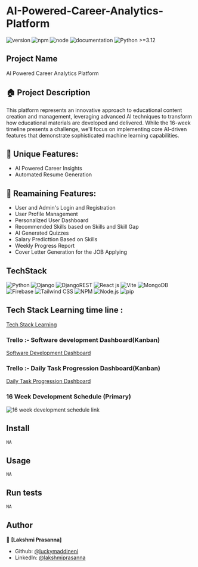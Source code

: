 # AI-Powered-Career-Analytics-Platform

![version](https://img.shields.io/badge/version-1.0.0-blue.svg)
![npm](https://img.shields.io/badge/npm->=10.8.0-blue.svg)
![node](https://img.shields.io/badge/node->=20.18.1-blue.svg)
![documentation](https://img.shields.io/badge/documentation-yes-green.svg)
![Python >=3.12](https://img.shields.io/badge/python->=3.11-blue.svg)



## Project Name

AI Powered Career Analytics Platform

## 🏠 Project Description

This platform represents an innovative approach to educational content creation and management, leveraging advanced AI techniques to transform how educational materials are developed and delivered. While the 16-week timeline presents a challenge, we'll focus on implementing core AI-driven features that demonstrate sophisticated machine learning capabilities.


## 💫 Unique Features:
- AI Powered Career Insights
- Automated Resume Generation

## 💫 Reamaining Features:
- User and Admin's Login and Registration 
- User Profile Management
- Personalized User Dashboard
- Recommended Skills based on Skills and Skill Gap
- AI Generated Quizzes
- Salary Predicttion Based on Skills
- Weekly Progress Report
- Cover Letter Generation for the JOB Applying


## TechStack
![Python](https://img.shields.io/badge/Python-3776AB?style=for-the-badge&logo=python&logoColor=white)
![Django](https://img.shields.io/badge/django-%23092E20.svg?style=for-the-badge&logo=django&logoColor=white) 
![DjangoREST](https://img.shields.io/badge/DJANGO-REST-ff1709?style=for-the-badge&logo=django&logoColor=white&color=ff1709&labelColor=gray)
![React js](https://img.shields.io/badge/React-20232A?style=for-the-badge&logo=react&logoColor=61DAFB)
![Vite](https://img.shields.io/badge/Vite-646CFF?style=for-the-badge&logo=vite&logoColor=white)
![MongoDB](https://img.shields.io/badge/MongoDB-47A248?style=for-the-badge&logo=mongodb&logoColor=white)
![Firebase](https://img.shields.io/badge/Firebase-FFCA28?style=for-the-badge&logo=firebase&logoColor=white)
![Tailwind CSS](https://img.shields.io/badge/Tailwind_CSS-38B2AC?style=for-the-badge&logo=tailwind-css&logoColor=white)
![NPM](https://img.shields.io/badge/NPM-CB3837?style=for-the-badge&logo=npm&logoColor=white)
![Node.js](https://img.shields.io/badge/Node.js-339933?style=for-the-badge&logo=node.js&logoColor=white)
![pip](https://img.shields.io/badge/pip-3776AB?style=for-the-badge&logo=pypi&logoColor=white)


## Tech Stack Learning time line : 
[Tech Stack Learning](https://github.com/users/luckymaddineni/projects/1)

### Trello :- Software development Dashboard(Kanban)
[Software Development Dashboard](https://trello.com/invite/b/678d1787452600a8b819f27a/ATTI9df9bdd16702e62d5e8e3f46990a173e13111F53/ai-powered-career-analytics-platform)

### Trello :- Daily Task Progression Dashboard(Kanban)
[Daily Task Progression Dashboard](https://trello.com/invite/b/679118c829e24fe2344f6d98/ATTIdaa3670eea2a7378b60d5ffad4cbd7015202AFC2/daily-task-progression-dashboard)

### 16 Week Development Schedule (Primary)
![16 week development schedule link](https://www.mermaidchart.com/raw/58b55bc3-7dbc-4260-86e1-4a36a3866f25?theme=light&version=v0.1&format=svg)


## Install

```sh
NA
```

## Usage

```sh
NA
```

## Run tests

```sh
NA
```

## Author

👤 **[Lakshmi Prasanna]**

* Github: [@luckymaddineni](https://github.com/luckymaddineni)
* LinkedIn: [@lakshmiprasanna](https://www.linkedin.com/in/maddineni-lakshmi-prasanna-8b811a1a6/)


